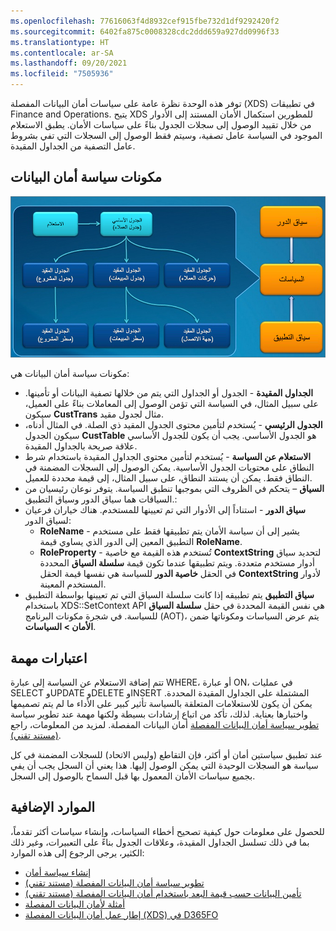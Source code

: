 ```yaml
---
ms.openlocfilehash: 77616063f4d8932cef915fbe732d1df9292420f2
ms.sourcegitcommit: 6402fa875c0008328cdc2ddd659a927dd0996f33
ms.translationtype: HT
ms.contentlocale: ar-SA
ms.lasthandoff: 09/20/2021
ms.locfileid: "7505936"
---
```

توفر هذه الوحدة نظرة عامة على سياسات أمان البيانات المفصلة (XDS) في تطبيقات Finance and Operations. يتيح XDS للمطورين استكمال الأمان المستند إلى الأدوار من خلال تقييد الوصول إلى سجلات الجدول بناءً على سياسات الأمان. يطبق الاستعلام الموجود في السياسة عامل تصفية، وسيتم فقط الوصول إلى السجلات التي تفي بشروط عامل التصفية من الجداول المقيدة.

## <a name="data-security-policy-components"></a>مكونات سياسة أمان البيانات

[![صورة لنموذج XDS التصوري مع مفاهيم الدور والسياسات وسياق التطبيق.](../media/xds-conceptual.png)](../media/xds-conceptual.png#lightbox)

مكونات سياسة أمان البيانات هي:
 
- **الجداول المقيدة** - الجدول أو الجداول التي يتم من خلالها تصفية البيانات أو تأمينها. على سبيل المثال، في السياسة التي تؤمن الوصول إلى المعاملات بناءً على العميل، سيكون **CustTrans‎** مثال لجدول مقيد.
- **الجدول الرئيسي** - يُستخدم لتأمين محتوى الجدول المقيد ذي الصلة. في المثال أدناه، سيكون الجدول **CustTable** هو الجدول الأساسي. يجب أن يكون للجدول الأساسي علاقة صريحة بالجداول المقيدة.
- **الاستعلام عن السياسة** - يُستخدم لتأمين محتوى الجداول المقيدة باستخدام شرط النطاق على محتويات الجدول الأساسية. يمكن الوصول إلى السجلات المضمنة في النطاق فقط. يمكن أن يستند النطاق، على سبيل المثال، إلى قيمة محددة للعميل.
- **السياق** – يتحكم في الظروف التي بموجبها تنطبق السياسة. يتوفر نوعان رئيسيان من السياقات هما سياق الدور وسياق التطبيق.:
- **سياق الدور** - استناداً إلى الأدوار التي تم تعيينها للمستخدم. هناك خياران فرعيان لسياق الدور:
    - **RoleName‎** - يشير إلى أن سياسة الأمان يتم تطبيقها فقط على مستخدم التطبيق المعين إلى الدور الذي يساوي قيمة **RoleName‎**.
    - **RoleProperty‎** - تُستخدم هذه القيمة مع خاصية **ContextString‎** لتحديد سياق أدوار مستخدم متعددة. ويتم تطبيقها عندما تكون قيمة **سلسلة السياق** المحددة في الحقل **خاصية الدور** للسياسة هي نفسها قيمة الحقل **ContextString‎** لأدوار المستخدم المعينة.
- **سياق التطبيق** يتم تطبيقه إذا كانت سلسلة السياق التي تم تعيينها بواسطة التطبيق باستخدام XDS::SetContext API هي نفس القيمة المحددة في حقل **سلسلة السياق** للسياسة.
في شجرة مكونات البرنامج (AOT)، يتم عرض السياسات ومكوناتها ضمن **الأمان > السياسات**.

## <a name="important-considerations"></a>اعتبارات مهمة
تتم إضافة الاستعلام عن السياسة إلى عبارة WHERE، أو عبارة ON، في عمليات SELECT وUPDATE وDELETE وINSERT المشتملة على الجداول المقيدة المحددة. يمكن أن يكون للاستعلامات المتعلقة بالسياسة تأثير كبير على الأداء ما لم يتم تصميمها واختبارها بعناية. لذلك، تأكد من اتباع إرشادات بسيطة ولكنها مهمة عند تطوير سياسة أمان البيانات المفصلة. لمزيد من المعلومات، راجع [‎‏‎تطوير سياسة أمان البيانات المفصلة (مستند تقني)](/dynamicsax-2012/appuser-itpro/developing-extensible-data-security-policies-white-paper/?azure-portal=true).

عند تطبيق سياستين أمان أو أكثر، فإن التقاطع (وليس الاتحاد) للسجلات المضمنة في كل سياسة هو السجلات الوحيدة التي يمكن الوصول إليها. هذا يعني أن السجل يجب أن يفي بجميع سياسات الأمان المعمول بها قبل السماح بالوصول إلى السجل.

## <a name="additional-resources"></a>الموارد الإضافية
للحصول على معلومات حول كيفية تصحيح أخطاء السياسات، وإنشاء سياسات أكثر تقدماً، بما في ذلك تسلسل الجداول المقيدة، وعلاقات الجدول بناءً على التعبيرات، وغير ذلك الكثير، يرجى الرجوع إلى هذه الموارد:

- [إنشاء سياسة أمان](/dynamics365/fin-ops-core/dev-itpro/sysadmin/create-simple-security-policy/?azure-portal=true) 
- [تطوير سياسة أمان البيانات المفصلة (مستند تقني)](/dynamicsax-2012/appuser-itpro/developing-extensible-data-security-policies-white-paper/?azure-portal=true)
- [تأمين البيانات حسب قيمة البعد باستخدام أمان البيانات المفصلة (مستند تقني)](/dynamicsax-2012/appuser-itpro/securing-data-by-dimension-value-by-using-extensible-data-security-white-paper/?azure-portal=true)
- [أمثلة لأمان البيانات المفصلة](https://dynamicspedia.com/tag/xds/?azure-portal=true)
- [إطار عمل أمان البيانات المفصلة (XDS) في D365FO](https://alexdmeyer.com/2019/02/20/extensible-data-security-xds-framework-in-d365fo/?azure-portal=true)

 


